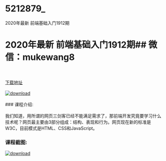 # 5212879_
2020年最新 前端基础入门1912期
# 2020年最新 前端基础入门1912期## 微信：mukewang8
<br/></br>[下载地址](http://www.36tz.cn/article/5212879 "下载地址")
<br/></br>[![download](http://36tz.cn/muke_img/2020_05_2-43-300x217.png "下载地址")](http://www.36tz.cn/article/5212879 "下载地址")
<br/></br>### 课程介绍:<br/></br>我们知道，用所谓的网页三剑客已经不能满足需求了，那前端开发究竟要学习什么技术呢？网页最主要由3部分组成：结构、表现和行为。网页现在新的标准是W3C，目前模式是HTML、CSS和JavaScript。

### 课程截图:
[![download](http://36tz.cn/muke_img/2020_05_1-47.png "下载地址")](http://www.36tz.cn/article/5212879 "下载地址")
